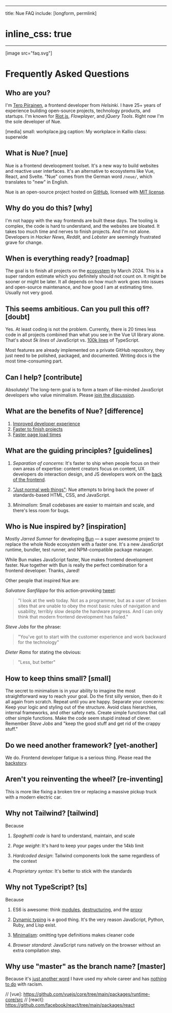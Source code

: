 
---
title: Nue FAQ
include: [longform, permlink]
# inline_css: true
---

[image src="faq.svg"]

# Frequently Asked Questions

## Who are you?
I'm [Tero Piirainen](//twitter.com/tipiirai), a frontend developer from *Helsinki*. I have 25+ years of experience building open-source projects, technology products, and startups. I'm known for [Riot.js](//riot.js.org/), *Flowplayer*, and *jQuery Tools*. Right now I'm the sole developer of  Nue.

[media]
  small: workplace.jpg
  caption: My workplace in Kallio
  class: superwide


## What is Nue? [nue]
Nue is a frontend develoopment toolset. It's a new way to build websites and reactive user interfaces. It's an alternative to ecosystems like Vue, React, and Svelte. "Nue" comes from the German word `/neue/`, which translates to "new" in English.

Nue is an open-source project hosted on [GitHub][gh], licensed with [MIT license][mit].


## Why do you do this? [why]
I'm not happy with the way frontends are built these days. The tooling is complex, the code is hard to understand, and the websites are bloated. It takes too much time and nerves to finish projects. And I'm not alone. Developers in *Hacker News, Reddit*, and *Lobster* are seemingly frustrated grave for change.


## When is everything ready? [roadmap]
The goal is to finish all projects on the [ecosystem](/ecosystem/) by March 2024. This is a super random estimate which you definitely should not count on. It might be sooner or might be later. It all depends on how much work goes into issues and open-source maintenance, and how good I am at estimating time. Usually not very good.

## This seems ambitious. Can you pull this off? [doubt]
Yes. At least coding is not the problem. Currently, there is 20 times less code in all projects combined than what you see in the Vue UI library alone. That's about *5k lines* of JavaScript vs. [100k lines](https://github.com/vuejs/core) of TypeScript.

Most features are already implemented on a private GitHub repository, they just need to be polished, packaged, and documented. Writing docs is the most time-consuming part.


## Can I help? [contribute]
Absolutely! The long-term goal is to form a team of like-minded JavaScript developers who value minimalism. Please [join the discussion][discuss].



## What are the benefits of Nue? [difference]

1. [Improved developer experience](/why/#ux)
1. [Faster to finish projects](/why/#soc)
1. [Faster page load times](/why/#fast)


## What are the guiding principles? [guidelines]

1. *Separation of concerns*: It's faster to ship when people focus on their own areas of expertise: content creators focus on content, UX developers do interaction design, and JS developers work on the [back of the frontend][back].

2. ["Just normal web things"][normal]: Nue attempts to bring back the power of standards-based HTML, CSS, and JavaScript.

3. *Minimalism*: Small codebases are easier to maintain and scale, and there's less room for bugs.

[back]: https://bradfrost.com/blog/post/front-of-the-front-end-and-back-of-the-front-end-web-development/
[normal]: https://heather-buchel.com/blog/2023/07/just-normal-web-things/


## Who is Nue inspired by? [inspiration]
Mostly *Jarred Sumner* for developing [Bun](//bun.sh) — a super awesome project to replace the whole Node ecosystem with a faster one. It's a new JavaScript runtime, bundler, test runner, and NPM-compatible package manager.

While Bun makes JavaScript faster, Nue makes frontend development faster. Nue together with Bun is really the perfect combination for a frontend developer. Thanks, Jared!

Other people that inspired Nue are:

*Salvatore Sanfilippo* for this action-provoking [tweet][antirez]:

> "I look at the web today. Not as a programmer, but as a user of broken sites that are unable to obey the most basic rules of navigation and usability, terribly slow despite the hardware progress. And I can only think that modern frontend development has failed."

*Steve Jobs* for the phrase:

> "You’ve got to start with the customer experience and work backward for the technology"

*Dieter Rams* for stating the obvious:

> "Less, but better"



## How to keep thins small? [small]
The secret to minimalism is in your ability to imagine the most straightforward way to reach your goal. Do the first silly version, then do it all again from scratch. Repeat until you are happy. Separate your concerns: Keep your logic and styling out of the structure. Avoid class hierarchies, internal frameworks, and other safety nets. Create simple functions that call other simple functions. Make the code seem stupid instead of clever. Remember *Steve Jobs* and "keep the good stuff and get rid of the crappy stuff."



## Do we need another framework? [yet-another]
We do. Frontend developer fatigue is a serious thing. Please read the [backstory](/backstory/).

## Aren't you reinventing the wheel? [re-inventing]
This is more like fixing a broken tire or replacing a massive pickup truck with a modern electric car.


## Why not Tailwind? [tailwind]
Because

1. *Spaghetti code* is hard to understand, maintain, and scale

1. *Page weight*: It's hard to keep your pages under the 14kb limit

1. *Hardcoded design*: Tailwind components look the same regardless of the context

1. *Proprietary syntax*: It's better to stick with the standards


## Why not TypeScript? [ts]
Because

1. ES6 is awesome: think [modules][modules], [destructuring][destroy], and the [proxy][proxy]

2. [Dynamic typing][dynamic] is a good thing. It's the very reason JavaScript, Python, Ruby, and Lisp exist.

3. [Minimalism](/why/#minimalism): omitting type definitions makes cleaner code

4. *Browser standard*: JavaScript runs natively on the browser without an extra compilation step.

## Why use "master" as the branch name? [master]
Because it's [just another word](https://medium.datadriveninvestor.com/why-githubs-change-from-master-to-main-is-not-the-solution-a3ac38cc48dd) I have used my whole career and has [nothing to do](https://mooseyanon.medium.com/github-f-ck-your-name-change-de599033bbbe) with racism.




[antirez]: https://twitter.com/antirez/status/1378272801522597888
[linkedin]: https://www.linkedin.com/in/tero-piirainen-370183248/
[gh]: https://github.com/nuejs
[discuss]: https://github.com/nuejs/nuejs/discussions/1
[mit]: https://opensource.org/license/mit/
[dynamic]: https://wiki.c2.com/?BenefitsOfDynamicTyping
[proxy]: https://developer.mozilla.org/en-US/docs/Web/JavaScript/Reference/Global_Objects/Proxy
[destroy]: https://developer.mozilla.org/en-US/docs/Web/JavaScript/Reference/Operators/Destructuring_assignment
[modules]: https://developer.mozilla.org/en-US/docs/Web/JavaScript/Guide/Modules

// [vue]: https://github.com/vuejs/core/tree/main/packages/runtime-core/src
// [react]: https://github.com/facebook/react/tree/main/packages/react